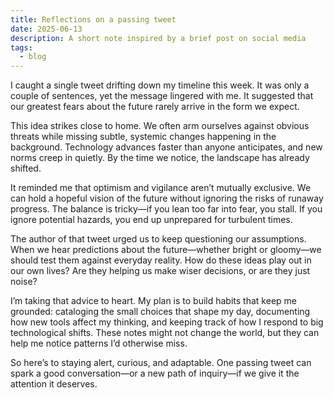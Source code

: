 ```yaml
---
title: Reflections on a passing tweet
date: 2025-06-13
description: A short note inspired by a brief post on social media
tags:
  - blog
---
```


I caught a single tweet drifting down my timeline this week. It was only a couple of sentences, yet the message lingered with me. It suggested that our greatest fears about the future rarely arrive in the form we expect.

This idea strikes close to home. We often arm ourselves against obvious threats while missing subtle, systemic changes happening in the background. Technology advances faster than anyone anticipates, and new norms creep in quietly. By the time we notice, the landscape has already shifted.

It reminded me that optimism and vigilance aren’t mutually exclusive. We can hold a hopeful vision of the future without ignoring the risks of runaway progress. The balance is tricky—if you lean too far into fear, you stall. If you ignore potential hazards, you end up unprepared for turbulent times.

The author of that tweet urged us to keep questioning our assumptions. When we hear predictions about the future—whether bright or gloomy—we should test them against everyday reality. How do these ideas play out in our own lives? Are they helping us make wiser decisions, or are they just noise?

I’m taking that advice to heart. My plan is to build habits that keep me grounded: cataloging the small choices that shape my day, documenting how new tools affect my thinking, and keeping track of how I respond to big technological shifts. These notes might not change the world, but they can help me notice patterns I’d otherwise miss.

So here’s to staying alert, curious, and adaptable. One passing tweet can spark a good conversation—or a new path of inquiry—if we give it the attention it deserves.

